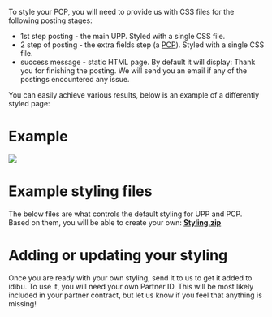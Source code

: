 To style your PCP, you will need to provide us with CSS files for the following posting stages:
<ul>
<li>1st step posting - the main UPP. Styled with a single CSS file.</li>
<li>2 step of posting - the extra fields step (a <a href="https://github.com/oneworldmarket/idibu-api/blob/master/posting-api/pcp.md" target="_blank">PCP</a>). Styled with a single CSS file.</li>
<li>success message - static HTML page. By default it will display: Thank you for finishing the posting. We will send you an email if any of the postings encountered any issue.</li>
</ul>
You can easily achieve various results, below is an example of a differently styled page:

<h1>Example</h1>
<img src="http://www.idibu.com/images/stories/Portal_logos/upppcpex1.png" />

<h1>Example styling files</h1>
The below files are what controls the default styling for UPP and PCP. Based on them, you will be able to create your own:
<strong><a href="https://github.com/oneworldmarket/idibu-api/files/4170912/Styling.zip" target="_blank">Styling.zip</a></strong>

<h1>Adding or updating your styling</h1>
Once you are ready with your own styling, send it to us to get it added to idibu. To use it, you will need your own Partner ID. This will be most likely included in your partner contract, but let us know if you feel that anything is missing!
